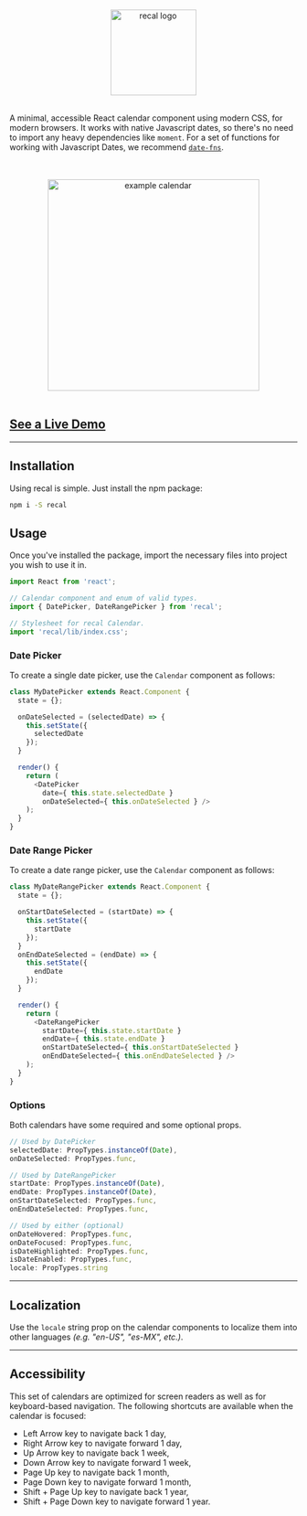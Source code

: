 <div align="center">
  <br /><br />
  <img alt="recal logo" src="https://github.com/rubencodes/recal/raw/master/docs/logo.png" height="150" />
  <br /><br />
</div>

A minimal, accessible React calendar component using modern CSS, for modern browsers. It works with native Javascript dates, so there's no need to import any heavy dependencies like `moment`. For a set of functions for working with Javascript Dates, we recommend [`date-fns`](https://date-fns.org).

<div align="center">
  <br /><br />
  <img alt="example calendar" src="https://github.com/rubencodes/recal/raw/master/docs/example.png" height="370" />
  <br /><br />
</div>

## [**See a Live Demo**](https://rubencodes.github.io/recal)

---

## Installation
Using recal is simple. Just install the npm package:

```bash
npm i -S recal
```

## Usage

Once you've installed the package, import the necessary files into project you wish to use it in.

```javascript
import React from 'react';

// Calendar component and enum of valid types.
import { DatePicker, DateRangePicker } from 'recal';

// Stylesheet for recal Calendar.
import 'recal/lib/index.css';
```

### Date Picker

To create a single date picker, use the `Calendar` component as follows:

```javascript
class MyDatePicker extends React.Component {
  state = {};

  onDateSelected = (selectedDate) => {
    this.setState({
      selectedDate
    });
  }

  render() {
    return (
      <DatePicker
        date={ this.state.selectedDate }
        onDateSelected={ this.onDateSelected } />
    );
  }
}
```

### Date Range Picker

To create a date range picker, use the `Calendar` component as follows:

```javascript
class MyDateRangePicker extends React.Component {
  state = {};

  onStartDateSelected = (startDate) => {
    this.setState({
      startDate
    });
  }
  onEndDateSelected = (endDate) => {
    this.setState({
      endDate
    });
  }

  render() {
    return (
      <DateRangePicker
        startDate={ this.state.startDate }
        endDate={ this.state.endDate }
        onStartDateSelected={ this.onStartDateSelected }
        onEndDateSelected={ this.onEndDateSelected } />
    );
  }
}
```

### Options

Both calendars have some required and some optional props.

```javascript
// Used by DatePicker
selectedDate: PropTypes.instanceOf(Date),
onDateSelected: PropTypes.func,

// Used by DateRangePicker
startDate: PropTypes.instanceOf(Date),
endDate: PropTypes.instanceOf(Date),
onStartDateSelected: PropTypes.func,
onEndDateSelected: PropTypes.func,

// Used by either (optional)
onDateHovered: PropTypes.func,
onDateFocused: PropTypes.func,
isDateHighlighted: PropTypes.func,
isDateEnabled: PropTypes.func,
locale: PropTypes.string
```
---
## Localization

Use the `locale` string prop on the calendar components to localize them into other languages *(e.g. "en-US", "es-MX", etc.)*.

---
## Accessibility

This set of calendars are optimized for screen readers as well as for keyboard-based navigation. The following shortcuts are available when the calendar is focused:

- Left Arrow key to navigate back 1 day,
- Right Arrow key to navigate forward 1 day,
- Up Arrow key to navigate back 1 week,
- Down Arrow key to navigate forward 1 week,
- Page Up key to navigate back 1 month,
- Page Down key to navigate forward 1 month,
- Shift + Page Up key to navigate back 1 year,
- Shift + Page Down key to navigate forward 1 year.

